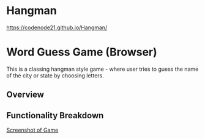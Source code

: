 # Hangman

 https://codenode21.github.io/Hangman/

# Word Guess Game (Browser)

This is a classing hangman style game - where user tries to guess the name of the city or state by choosing letters.

## Overview

<!-- TODO: add a description of your assignment, theme, approach, and solution here -->

## Functionality Breakdown
<!-- TODO: update this to your screenshot, gif, etc. demonstrating functionality. add any additional explanation below -->
[Screenshot of Game](images/screenshot1.png)


